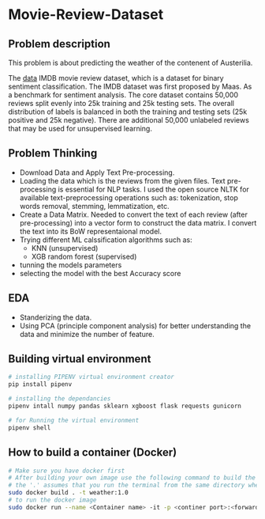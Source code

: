 # Movie-Review-Dataset

## Problem description

This problem is about predicting the weather of the contenent of Austerilia.

The [data](https://ai.stanford.edu/~amaas/data/sentiment/)
IMDB movie review dataset, which is a dataset for binary sentiment classification. The IMDB dataset was first proposed by Maas. As a benchmark for sentiment analysis. The core dataset contains 50,000 reviews split evenly into 25k training and 25k testing sets. The overall distribution of labels is balanced in both the training and testing sets (25k positive and 25k negative). There are additional 50,000 unlabeled reviews that may be used for unsupervised learning.

## Problem Thinking

* Download Data and Apply Text Pre-processing.
* Loading the data which is the reviews from the given files.
Text pre-processing is essential for NLP tasks. I used the open source NLTK for available text-preprocessing operations such as: tokenization, stop words removal, stemming, lemmatization, etc.
* Create a Data Matrix.
Needed to convert the text of each review (after pre-processing) into a vector form to construct the data matrix.
I convert the text into its BoW representaional model.
* Trying different ML calssification algorithms such as:
    * KNN (unsupervised)
    * XGB random forest (supervised)
* tunning the models parameters
* selecting the model with the best Accuracy score

## EDA
* Standerizing the data.
* Using PCA (principle component analysis) for better understanding the data and minimize the number of feature.

## Building virtual environment 
```bash
# installing PIPENV virtual environment creator
pip install pipenv

# installing the dependancies
pipenv intall numpy pandas sklearn xgboost flask requests gunicorn

# for Running the virtual environment
pipenv shell
```
## How to build a container (Docker)
```bash
# Make sure you have docker first
# After building your own image use the following command to build the image
# the '.' assumes that you run the terminal from the same directory where the Dockerfile exists
sudo docker build . -t weather:1.0
# to run the docker image
sudo docker run --name <Container name> -it -p <continer port>:<forwarding port> -e <entry point if needed> <docker image name :version(latest by default)>  
```

